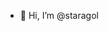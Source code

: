 - 👋 Hi, I’m @staragol


<!---
staragol/staragol is a ✨ special ✨ repository because its `README.md` (this file) appears on your GitHub profile.
You can click the Preview link to take a look at your changes.
--->

